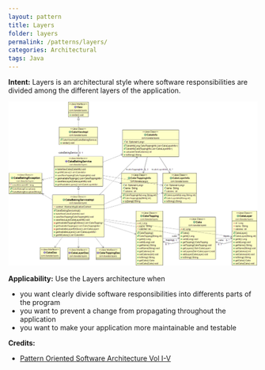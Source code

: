 ```yaml
---
layout: pattern
title: Layers
folder: layers
permalink: /patterns/layers/
categories: Architectural
tags: Java
---
```


**Intent:** Layers is an architectural style where software responsibilities are
 divided among the different layers of the application.

![alt text](./etc/layers.png "Layers")

**Applicability:** Use the Layers architecture when

* you want clearly divide software responsibilities into differents parts of the program
* you want to prevent a change from propagating throughout the application
* you want to make your application more maintainable and testable

**Credits:**

* [Pattern Oriented Software Architecture Vol I-V](http://www.amazon.com/Pattern-Oriented-Software-Architecture-Volume-Patterns/dp/0471958697)

